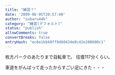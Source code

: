 ```yaml
---
title: "練習？"
date: '2009-06-05T20:57:40'
author: "subaru44k"
category: "練習(デフォルト)"
status: "publish"
allowComments: true
convertBreaks: false
entryHash: "ec6e1bb40ff9d68434e8c42e208600c1"
---
```

枚方パークのあたりまで自転車で。
往復117分くらい。

車道をがんばって走ったからすごい足にきた・・・
